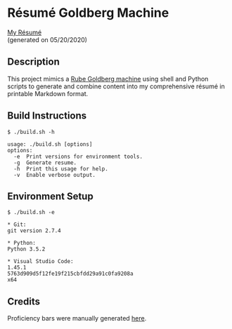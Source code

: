 # Résumé Goldberg Machine

[My Résumé](https://github.com/tacooper/resume-goldberg-machine/blob/master/Tom_Cooper_resume.md) <br>
(generated on 05/20/2020)

## Description

This project mimics a [Rube Goldberg machine](https://en.wikipedia.org/wiki/Rube_Goldberg_machine) using shell and
Python scripts to generate and combine content into my comprehensive résumé in printable Markdown format.

## Build Instructions

```
$ ./build.sh -h

usage: ./build.sh [options]
options:
  -e  Print versions for environment tools.
  -g  Generate resume.
  -h  Print this usage for help.
  -v  Enable verbose output.
```

## Environment Setup

```
$ ./build.sh -e

* Git:
git version 2.7.4

* Python:
Python 3.5.2

* Visual Studio Code:
1.45.1
5763d909d5f12fe19f215cbfdd29a91c0fa9208a
x64
```

## Credits

Proficiency bars were manually generated [here](http://scripts.cac.psu.edu/staff/l/n/lnm105/progressbar.html).
